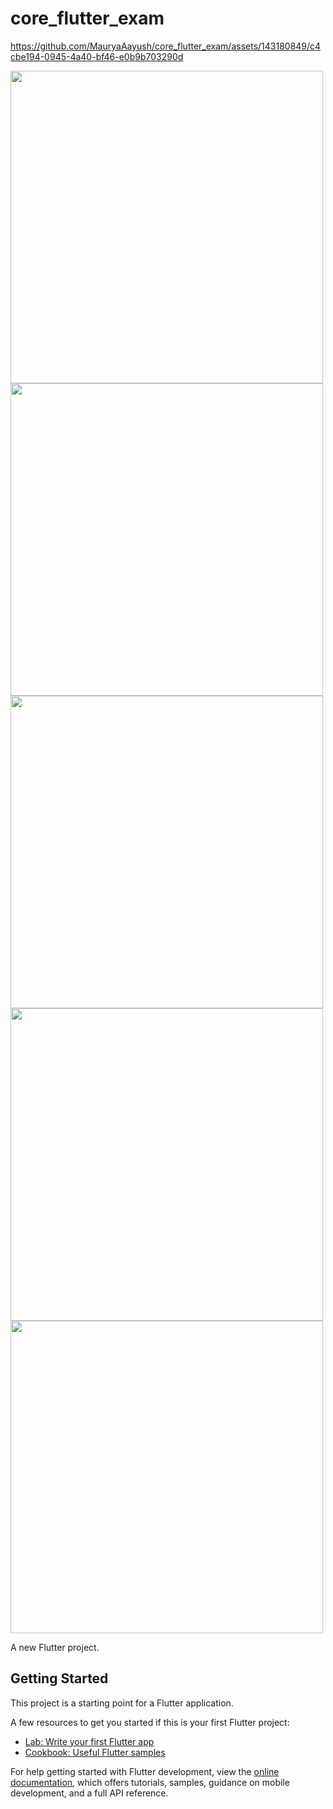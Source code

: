 # core_flutter_exam

https://github.com/MauryaAayush/core_flutter_exam/assets/143180849/c4cbe194-0945-4a40-bf46-e0b9b703290d

<img src = "https://github.com/MauryaAayush/core_flutter_exam/assets/143180849/44544ee6-b83f-451b-8868-76c6587bc8c2" height = 500px >


<img src = "https://github.com/MauryaAayush/core_flutter_exam/assets/143180849/641d524a-5084-4200-a17e-69c6bb517f3b" height = 500px >
<img src = "https://github.com/MauryaAayush/core_flutter_exam/assets/143180849/6018ebbe-4b56-436c-b32d-9fb48dfd8b8c" height = 500px >


<img src = "https://github.com/MauryaAayush/core_flutter_exam/assets/143180849/87fad511-2f62-41d9-9acb-68591bab03f1" height = 500px >
<img src = "https://github.com/MauryaAayush/core_flutter_exam/assets/143180849/9bb05226-00de-45d7-96d5-62b6e3585584" height = 500px >



A new Flutter project.

## Getting Started

This project is a starting point for a Flutter application.

A few resources to get you started if this is your first Flutter project:

- [Lab: Write your first Flutter app](https://docs.flutter.dev/get-started/codelab)
- [Cookbook: Useful Flutter samples](https://docs.flutter.dev/cookbook)

For help getting started with Flutter development, view the
[online documentation](https://docs.flutter.dev/), which offers tutorials,
samples, guidance on mobile development, and a full API reference.
